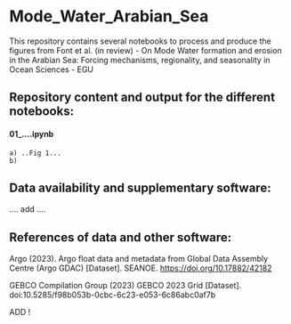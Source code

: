 # Mode_Water_Arabian_Sea

This repository contains several notebooks to process and produce the figures from Font et al. (in review) - On Mode Water formation and erosion in the Arabian Sea: Forcing mechanisms, regionality, and seasonality in Ocean Sciences - EGU

## Repository content and output for the different notebooks:

#### 01_....ipynb
    a) ..Fig 1...
    b) 


  
## Data availability and supplementary software:
.... add ....

 
## References of data and other software:

Argo (2023). Argo float data and metadata from Global Data Assembly Centre (Argo GDAC) [Dataset]. SEANOE. https://doi.org/10.17882/42182

GEBCO Compilation Group (2023) GEBCO 2023 Grid [Dataset]. doi:10.5285/f98b053b-0cbc-6c23-e053-6c86abc0af7b

ADD !
